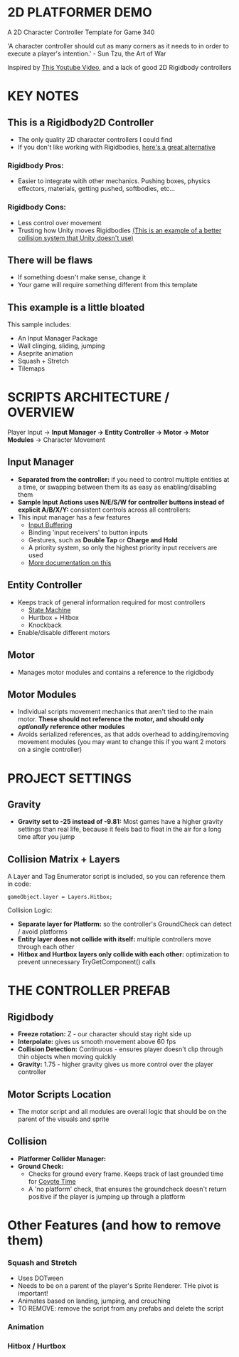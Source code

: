 # 2D PLATFORMER DEMO
A 2D Character Controller Template for Game 340

'A character controller should cut as many corners as it needs to in order to execute a player's intention.' - Sun Tzu, the Art of War

Inspired by [This Youtube Video](https://www.youtube.com/watch?v=yorTG9at90g), and a lack of good 2D Rigidbody controllers

# KEY NOTES

## This is a Rigidbody2D Controller
- The only quality 2D character controllers I could find
- If you don't like working with Rigidbodies, [here's a great alternative](https://www.youtube.com/watch?v=3sWTzMsmdx8)
### Rigidbody Pros:
- Easier to integrate witih other mechanics. Pushing boxes, physics effectors, materials, getting pushed, softbodies, etc...
### Rigidbody Cons:
- Less control over movement
- Trusting how Unity moves Rigidbodies [(This is an example of a better collision system that Unity doesn't use)](https://www.youtube.com/watch?v=YR6Q7dUz2uk)

## There will be flaws

- If something doesn't make sense, change it
- Your game will require something different from this template

## This example is a little bloated

This sample includes:
- An Input Manager Package
- Wall clinging, sliding, jumping
- Aseprite animation
- Squash + Stretch
- Tilemaps

# SCRIPTS ARCHITECTURE / OVERVIEW

Player Input -> **Input Manager -> Entity Controller -> Motor -> Motor Modules** -> Character Movement

## Input Manager
- **Separated from the controller:** if you need to control multiple entities at a time, or swapping between them its as easy as enabling/disabling them
- **Sample Input Actions uses N/E/S/W for controller buttons instead of explicit A/B/X/Y:** consistent controls across all controllers:
- This input manager has a few features
    - [Input Buffering](https://supersmashbros.fandom.com/wiki/Input_Buffering)
    - Binding 'input receivers' to button inputs
    - Gestures, such as **Double Tap** or **Charge and Hold**
    - A priority system, so only the highest priority input receivers are used
    - [More documentation on this](https://github.com/ElliottHood/Input-Management)

## Entity Controller
- Keeps track of general information required for most controllers
    - [State Machine](https://www.reddit.com/r/gamedev/comments/1h4dfud/understanding_state_machines_for_player)
    - Hurtbox + Hitbox
    - Knockback
- Enable/disable different motors 

## Motor
- Manages motor modules and contains a reference to the rigidbody

## Motor Modules
- Individual scripts movement mechanics that aren't tied to the main motor. **These should not reference the motor, and should only *optionally* reference other modules**
- Avoids serialized references, as that adds overhead to adding/removing movement modules (you may want to change this if you want 2 motors on a single controller)

# PROJECT SETTINGS

## Gravity
- **Gravity set to -25 instead of -9.81:** Most games have a higher gravity settings than real life, because it feels bad to float in the air for a long time after you jump

## Collision Matrix + Layers

A Layer and Tag Enumerator script is included, so you can reference them in code:
```
gameObject.layer = Layers.Hitbox;
```

Collision Logic:
- **Separate layer for Platform:** so the controller's GroundCheck can detect / avoid platforms
- **Entity layer does not collide with itself:** multiple controllers move through each other
- **Hitbox and Hurtbox layers only collide with each other:** optimization to prevent unnecessary TryGetComponent() calls


# THE CONTROLLER PREFAB

## Rigidbody
- **Freeze rotation:** Z - our character should stay right side up
- **Interpolate:** gives us smooth movement above 60 fps
- **Collision Detection:** Continuous - ensures player doesn't clip through thin objects when moving quickly
- **Gravity:** 1.75 - higher gravity gives us more control over the player controller

## Motor Scripts Location
- The motor script and all modules are overall logic that should be on the parent of the visuals and sprite 

## Collision

- **Platformer Collider Manager:**
- **Ground Check:**
    - Checks for ground every frame. Keeps track of last grounded time for [Coyote Time](https://www.mattmakesgames.com/articles/celeste_and_forgiveness/index.html)
    - A 'no platform' check, that ensures the groundcheck doesn't return positive if the player is jumping up through a platform

### 


# Other Features (and how to remove them)

### Squash and Stretch

- Uses DOTween
- Needs to be on a parent of the player's Sprite Renderer. THe pivot is important!
- Animates based on landing, jumping, and crouching
- TO REMOVE: remove the script from any prefabs and delete the script

### Animation

### Hitbox / Hurtbox
